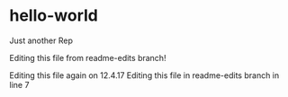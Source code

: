 # hello-world
Just another Rep

Editing this file from readme-edits branch!

Editing this file again on 12.4.17
Editing this file in readme-edits branch in line 7
